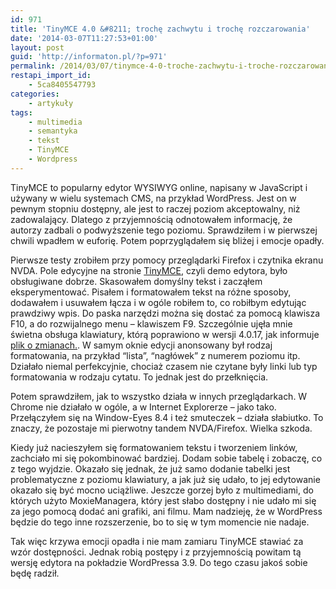 ```yaml
---
id: 971
title: 'TinyMCE 4.0 &#8211; trochę zachwytu i trochę rozczarowania'
date: '2014-03-07T11:27:53+01:00'
layout: post
guid: 'http://informaton.pl/?p=971'
permalink: /2014/03/07/tinymce-4-0-troche-zachwytu-i-troche-rozczarowania/
restapi_import_id:
    - 5ca8405547793
categories:
    - artykuły
tags:
    - multimedia
    - semantyka
    - tekst
    - TinyMCE
    - Wordpress
---
```


TinyMCE to popularny edytor WYSIWYG online, napisany w JavaScript i używany w wielu systemach CMS, na przykład WordPress. Jest on w pewnym stopniu dostępny, ale jest to raczej poziom akceptowalny, niż zadowalający. Dlatego z przyjemnością odnotowałem informację, że autorzy zadbali o podwyższenie tego poziomu. Sprawdziłem i w pierwszej chwili wpadłem w euforię. Potem poprzyglądałem się bliżej i emocje opadły.

Pierwsze testy zrobiłem przy pomocy przeglądarki Firefox i czytnika ekranu NVDA. Pole edycyjne na stronie [TinyMCE](http://tinymce.com/), czyli demo edytora, było obsługiwane dobrze. Skasowałem domyślny tekst i zacząłem eksperymentować. Pisałem i formatowałem tekst na różne sposoby, dodawałem i usuwałem łącza i w ogóle robiłem to, co robiłbym edytując prawdziwy wpis. Do paska narzędzi można się dostać za pomocą klawisza F10, a do rozwijalnego menu – klawiszem F9. Szczególnie ujęła mnie świetna obsługa klawiatury, którą poprawiono w wersji 4.0.17, jak informuje [plik o zmianach.](http://www.tinymce.com/develop/changelog/index.php?type=tinymce). W samym oknie edycji anonsowany był rodzaj formatowania, na przykład “lista”, “nagłówek” z numerem poziomu itp. Działało niemal perfekcyjnie, chociaż czasem nie czytane były linki lub typ formatowania w rodzaju cytatu. To jednak jest do przełknięcia.

Potem sprawdziłem, jak to wszystko działa w innych przeglądarkach. W Chrome nie działało w ogóle, a w Internet Explorerze – jako tako. Przełączyłem się na Window-Eyes 8.4 i też smuteczek – działa słabiutko. To znaczy, że pozostaje mi pierwotny tandem NVDA/Firefox. Wielka szkoda.

Kiedy już nacieszyłem się formatowaniem tekstu i tworzeniem linków, zachciało mi się pokombinować bardziej. Dodam sobie tabelę i zobaczę, co z tego wyjdzie. Okazało się jednak, że już samo dodanie tabelki jest problematyczne z poziomu klawiatury, a jak już się udało, to jej edytowanie okazało się być mocno uciążliwe. Jeszcze gorzej było z multimediami, do których użyto MoxieManagera, który jest słabo dostępny i nie udało mi się za jego pomocą dodać ani grafiki, ani filmu. Mam nadzieję, że w WordPress będzie do tego inne rozszerzenie, bo to się w tym momencie nie nadaje.

Tak więc krzywa emocji opadła i nie mam zamiaru TinyMCE stawiać za wzór dostępności. Jednak robią postępy i z przyjemnością powitam tą wersję edytora na pokładzie WordPressa 3.9. Do tego czasu jakoś sobie będę radził.